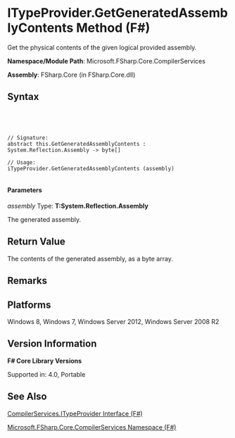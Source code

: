# ITypeProvider.GetGeneratedAssemblyContents Method (F#)

Get the physical contents of the given logical provided assembly.

**Namespace/Module Path**: Microsoft.FSharp.Core.CompilerServices

**Assembly**: FSharp.Core (in FSharp.Core.dll)


## Syntax



```




// Signature:
abstract this.GetGeneratedAssemblyContents : System.Reflection.Assembly -> byte[]

// Usage:
iTypeProvider.GetGeneratedAssemblyContents (assembly)


```





#### Parameters
*assembly*
Type: **T:System.Reflection.Assembly**


The generated assembly.




## Return Value
The contents of the generated assembly, as a byte array.


## Remarks

## Platforms
Windows 8, Windows 7, Windows Server 2012, Windows Server 2008 R2


## Version Information
**F# Core Library Versions**

Supported in: 4.0, Portable




## See Also
[CompilerServices.ITypeProvider Interface &#40;F&#35;&#41;](CompilerServices.ITypeProvider-Interface-%5BFSharp%5D.md)

[Microsoft.FSharp.Core.CompilerServices Namespace &#40;F&#35;&#41;](Microsoft.FSharp.Core.CompilerServices-Namespace-%5BFSharp%5D.md)

